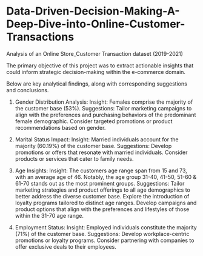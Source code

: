 # Data-Driven-Decision-Making-A-Deep-Dive-into-Online-Customer-Transactions
Analysis of an Online Store_Customer Transaction dataset (2019-2021)

The primary objective of this project was to extract actionable insights that could inform strategic decision-making within the e-commerce domain.

Below are key analytical findings, along with corresponding suggestions and conclusions.

1. Gender Distribution Analysis:
Insight: Females comprise the majority of the customer base (53%).
Suggestions: Tailor marketing campaigns to align with the preferences and purchasing behaviors of the predominant female demographic. Consider targeted promotions or product recommendations based on gender.

2. Marital Status Impact:
Insight: Married individuals account for the majority (60.19%) of the customer base.
Suggestions: Develop promotions or offers that resonate with married individuals. Consider products or services that cater to family needs.

3. Age Insights:
Insight: The customers age range span from 15 and 73, with an average age of 46. Notably, the age group 31-40, 41-50, 51-60 & 61-70 stands out as the most prominent groups.
Suggestions: Tailor marketing strategies and product offerings to all age demographics to better address the diverse customer base. Explore the introduction of loyalty programs tailored to distinct age ranges. Develop campaigns and product options that align with the preferences and lifestyles of those within the 31-70 age range.

4. Employment Status:
Insight: Employed individuals constitute the majority (71%) of the customer base.
Suggestions: Develop workplace-centric promotions or loyalty programs. Consider partnering with companies to offer exclusive deals to their employees.
